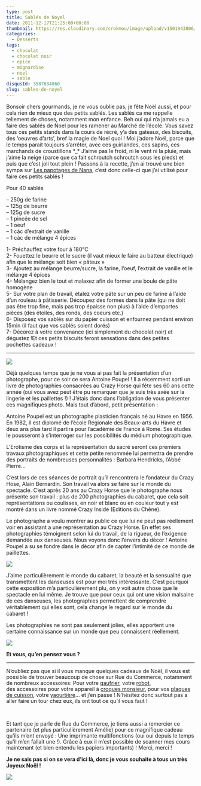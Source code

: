 ```yaml
---
type: post
title: Sablés de Noyel
date: 2011-12-17T21:25:00+00:00
thumbnail: https://res.cloudinary.com/crokmou/image/upload/v1501943806/20111217_sable_noel_chocolat1.jpg
categories: 
  - Desserts
tags: 
  - chocolat
  - chocolat noir
  - epice
  - mignardise
  - noel
  - sable
disqusId: 3587684060
slug: sables-de-noyel
---
```


Bonsoir chers gourmands, je ne vous oublie pas, je fête Noël aussi, et pour cela rien de mieux que des petits sablés. Les sablés ca me rappelle tellement de choses, notamment mon enfance. Beh oui qui n’a jamais eu a faire des sablés de Noel pour les ramener au Marché de l’école. Vous savez tous ces petits stands dans la cours de récré, y’a des gateaux, des biscuits, des ‘oeuvres d’arts’, bref la magie de Noel quoi ! Moi j’adore Noël, parce que le temps parait toujours s’arrêter, avec ces guirlandes, ces sapins, ces marchands de croustillons \*_\* J’aime pas le froid, ni le vent ni la pluie, mais j’aime la neige (parce que ca fait schroutch schroutch sous les pieds) et puis que c’est joli tout plein ! Passons à la recette, j’en ai trouvé une bien sympa sur [Les papotages de Nana](http://www.lespapotagesdenana.com/2011/12/les-sables-de-noel-2011.html), c’est donc celle-ci que j’ai utilisé pour faire ces petits sablés !

Pour 40 sablés

– 250g de farine  
– 125g de beurre  
– 125g de sucre  
– 1 pincée de sel  
– 1 oeuf  
– 1 càc d’extrait de vanille  
– 1 càc de mélange 4 épices

1- Préchauffez votre four à 180°C  
2- Fouettez le beurre et le sucre (il vaut mieux le faire au batteur électrique) afin que le mélange soit bien « pâteux »  
3- Ajoutez au mélange beurre/sucre, la farine, l’oeuf, l’extrait de vanille et le mélange 4 épices  
4- Mélangez bien le tout et malaxez afin de former une boule de pâte homogène  
5- Sur votre plan de travail, étalez votre pâte sur un peu de farine à l’aide d’un rouleau à pâtisserie. Découpez des formes dans la pâte (qui ne doit pas être trop fine, mais pas trop épaisse non plus) à l’aide d’emportes pièces (des étoiles, des ronds, des coeurs etc.)  
6- Disposez vos sablés sur du papier cuisson et enfournez pendant environ 15min (il faut que vos sablés soient dorés)  
7- Décorez à votre convenance (ici simplement du chocolat noir) et dégustez !Et ces petits biscuits feront sensations dans des petites pochettes cadeaux !

__________

[![](http://1.bp.blogspot.com/-VIk-7IEfFRQ/Tuz0hlS1DII/AAAAAAAABVo/xoRC4UHbLR8/s1600/AntoinePoupel7952.jpeg)](http://1.bp.blogspot.com/-VIk-7IEfFRQ/Tuz0hlS1DII/AAAAAAAABVo/xoRC4UHbLR8/s1600/AntoinePoupel7952.jpeg)

Déjà quelques temps que je ne vous ai pas fait la présentation d’un photographe, pour ce soir ce sera Antoine Poupel ! Il a récemment sorti un livre de photographies consacrées au Crazy Horse qui fête ses 60 ans cette année (oui vous avez peut être pu remarquer que je suis très axée sur la lingerie et les paillettes !) ! J’étais donc dans l’obligation de vous présenter ces magnifiques photo. Mais tout d’abord, petit présentation :

Antoine Poupel est un photographe plasticien français né au Havre en 1956\. En 1982, il est diplomé de l’école Régionale des Beaux-arts du Havre et deux ans plus tard il partira pour l’académie de France à Rome. Ses études le pousseront à s’interroger sur les possibilités du médium photographique.

L’Erotisme des corps et la représentation du sacré seront ces premiers travaux photographiques et cette petite renommée lui permettra de prendre des portraits de nombreuses personnalités : Barbara Hendricks, l’Abbé Pierre…

C’est lors de ces séances de portrait qu’il rencontrera le fondateur du Crazy Hose, Alain Bernardin. Son travail va alors se faire sur le monde du spectacle. C’est après 20 ans au Crazy Horse que le photographe nous présente son travail : plus de 200 photographies du cabaret, que cela soit représentations ou coulisses, en noir et blanc ou en couleur tout y est montré dans un livre nommé Crazy Inside (Editions du Chêne).

Le photographe a voulu montrer au public ce que lui ne peut pas réellement voir en assistant a une représentation au Crazy Horse. En effet ses photographies témoignent selon lui du travail, de la rigueur, de l’exigence demandée aux danseuses. Nous voyons donc l’envers du décor ! Antoine Poupel a su se fondre dans le décor afin de capter l’intimité de ce monde de paillettes.

[![](http://3.bp.blogspot.com/-KBlNrKHLVy4/Tuz07TRMajI/AAAAAAAABV0/BIWalYFefuA/s1600/crazy-8.jpg)](http://3.bp.blogspot.com/-KBlNrKHLVy4/Tuz07TRMajI/AAAAAAAABV0/BIWalYFefuA/s1600/crazy-8.jpg)

J’aime particulièrement le monde du cabaret, la beauté et la sensualité que transmettent les danseuses est pour moi très intéressante. C’est pourquoi cette exposition m’a particulièrement plu, on y voit autre chose que le spectacle en lui même. Je trouve que pour ceux qui ont une vision malsaine de ces danseuses, les photographies permettent de comprendre véritablement qui elles sont, cela change le regard sur le monde du cabaret !

Les photographies ne sont pas seulement jolies, elles apportent une certaine connaissance sur un monde que peu connaissent réellement.

[![](http://2.bp.blogspot.com/-e2TSNP0JpFY/Tuz063oYqpI/AAAAAAAABVw/MJxzGkInHDY/s1600/crazy-3.jpg)](http://2.bp.blogspot.com/-e2TSNP0JpFY/Tuz063oYqpI/AAAAAAAABVw/MJxzGkInHDY/s1600/crazy-3.jpg)

**Et vous, qu’en pensez vous ?**

__________

<span style="line-height: 115%;">N’oubliez pas que si il vous manque quelques cadeaux de Noël, il vous est possible de trouver beaucoup de chose sur Rue du Commerce, notamment de nombreux accessoires: Pour votre [gaufrier](http://www.rueducommerce.fr/m/pl/malid:15123414), votre [robot](http://www.rueducommerce.fr/m/pl/malid:15123245), des accessoires pour votre appareil à [croques monsieur](http://www.rueducommerce.fr/m/pl/malid:15123413), pour vos [plaques de cuisson](http://www.rueducommerce.fr/m/pl/malid:15123339), votre [yaourtière](http://www.rueducommerce.fr/m/pl/malid:15123418)… et j’en passe ! N’hésitez donc surtout pas a aller faire un tour chez eux, ils ont tout ce qu’il vous faut !</span>

<span style="line-height: 115%;"> </span>

<span style="line-height: 115%;">Et tant que je parle de Rue du Commerce, je tiens aussi a remercier ce partenaire (et plus particulièrement Amélie) pour ce magnifique cadeau qu’ils m’ont envoyé : Une imprimante multifonctions (oui oui depuis le temps qu’il m’en fallait une !). Grâce à eux il m’est possible de scanner mes cours maintenant (et bien entendu les papiers importants) ! Merci, merci !</span>

**Je ne sais pas si on se vera d’ici là, donc je vous souhaite à tous un très Joyeux Noël !**

[![](http://4.bp.blogspot.com/-h1gdlp6SbtA/Tuz6spBdEZI/AAAAAAAABWA/aAFtyJQEgMg/s1600/e055.gif)](http://4.bp.blogspot.com/-h1gdlp6SbtA/Tuz6spBdEZI/AAAAAAAABWA/aAFtyJQEgMg/s1600/e055.gif)